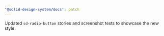 ```yaml
---
'@solid-design-system/docs': patch
---
```


Updated `sd-radio-button` stories and screenshot tests to showcase the new style.
